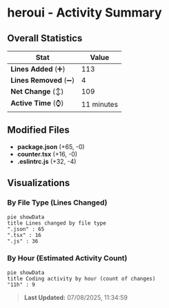 # heroui - Activity Summary 

## Overall Statistics

| Stat                   | Value                                                             |
| ---------------------- | ----------------------------------------------------------------- |
| **Lines Added** (➕)   | 113                                          |
| **Lines Removed** (➖) | 4                                        |
| **Net Change** (↕)    | 109                |
| **Active Time** (⌚)   | 11 minutes |


## Modified Files
- **package.json** (+65, -0)
- **counter.tsx** (+16, -0)
- **.eslintrc.js** (+32, -4)

## Visualizations

### By File Type (Lines Changed)

```mermaid
pie showData
title Lines changed by file type
".json" : 65
".tsx" : 16
".js" : 36
```

### By Hour (Estimated Activity Count)

```mermaid
pie showData
title Coding activity by hour (count of changes)
"11h" : 9
```


> **Last Updated:** 07/08/2025, 11:34:59